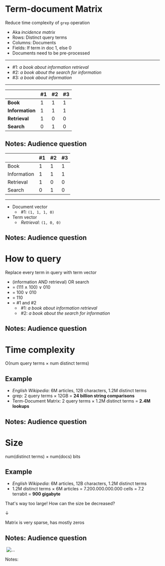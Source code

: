 # Term-document Matrix

Reduce time complexity of `grep` operation

* Aka _incidence matrix_
* Rows: Distinct query terms
* Columns: Documents
* Fields: If term in doc 1, else 0
* Documents need to be pre-processed
---
* \#1: _a book about information retrieval_
* \#2: _a book about the search for information_
* \#3: _a book about information_

***

|                 | #1                                                           | #2                                                           | #3                                                            |
|-----------------|--------------------------------------------------------------|--------------------------------------------------------------|---------------------------------------------------------------|
| **Book**        | 1<!-- .element: class="fragment" data-fragment-index="1" --> | 1<!-- .element: class="fragment" data-fragment-index="5" --> | 1<!-- .element: class="fragment" data-fragment-index="9" -->  |
| **Information** | 1<!-- .element: class="fragment" data-fragment-index="2" --> | 1<!-- .element: class="fragment" data-fragment-index="6" --> | 1<!-- .element: class="fragment" data-fragment-index="10" --> |
| **Retrieval**   | 1<!-- .element: class="fragment" data-fragment-index="3" --> | 0<!-- .element: class="fragment" data-fragment-index="7" --> | 0<!-- .element: class="fragment" data-fragment-index="11" --> |
| **Search**      | 0<!-- .element: class="fragment" data-fragment-index="4" --> | 1<!-- .element: class="fragment" data-fragment-index="8" --> | 0<!-- .element: class="fragment" data-fragment-index="12" --> |

Notes:
Audience question
---
|             | #1 | #2 | #3 |
|-------------|----|----|----|
| Book        | 1  | 1  | 1  |
| Information | 1  | 1  | 1  |
| Retrieval   | 1  | 0  | 0  |
| Search      | 0  | 1  | 0  |

***

* Document vector
    * &shy;<!-- .element: class="fragment" --> \#1: `(1, 1, 1, 0)`
* Term vector
    * &shy;<!-- .element: class="fragment" --> _Retrieval_: `(1, 0, 0)`

Notes:
Audience question
---
# How to query

Replace every term in query with term vector

* (information AND retrieval) OR search
* = (111 &and; 100) &or; 010 <!-- .element: class="fragment" -->
* = 100 &or; 010 <!-- .element: class="fragment" -->
* = 110 <!-- .element: class="fragment" -->
* = \#1 and \#2 <!-- .element: class="fragment" -->
    * &shy;<!-- .element: class="fragment" --> \#1: _a book about information retrieval_
    * &shy;<!-- .element: class="fragment" --> \#2: _a book about the search for information_

Notes:
Audience question
---
#  Time complexity

&Omicron;(num query terms &times; num distinct terms)<!-- .element: class="fragment" data-fragment-index="1" -->

## <!-- .element: class="fragment" data-fragment-index="2" -->Example

* &shy;<!-- .element: class="fragment" data-fragment-index="2" -->*English Wikipedia*: 6M articles, 12B characters, 1.2M distinct terms
* &shy;<!-- .element: class="fragment" data-fragment-index="2" -->grep: 2 query terms &times; 12GB = **24 billion string comparisons**
* &shy;<!-- .element: class="fragment" data-fragment-index="3" -->Term-Document Matrix: 2 query terms &times; 1.2M distinct terms = **2.4M lookups**

Notes:
Audience question
---
# Size

num(distinct terms) &times; num(docs) bits<!-- .element: class="fragment" data-fragment-index="1" -->

## <!-- .element: class="fragment" data-fragment-index="2" -->Example

* &shy;<!-- .element: class="fragment" data-fragment-index="2" -->*English Wikipedia*: 6M articles, 12B characters, 1.2M distinct terms
* &shy;<!-- .element: class="fragment" data-fragment-index="2" -->1.2M distinct terms &times; 6M articles = 7.200.000.000.000 cells = 7.2 terrabit = **900 gigabyte**

That's way too large! How can the size be decreased?<!-- .element: class="fragment" data-fragment-index="2" -->

&darr;<!-- .element: class="fragment" data-fragment-index="4" -->

&shy;<!-- .element: class="fragment" data-fragment-index="4" -->Matrix is very sparse, has mostly zeros

Notes:
Audience question
---
&shy;<!-- .element: class="stretch" --> ![...](images/buch-index.png)

Notes:
